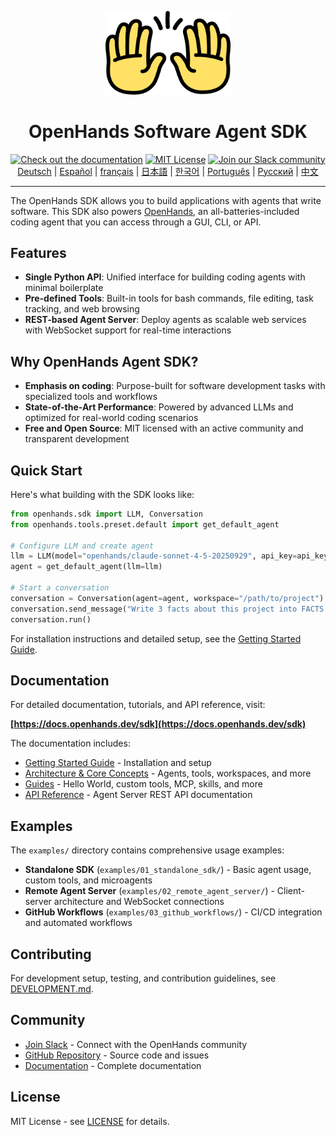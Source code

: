 <a name="readme-top"></a>

<div align="center">
  <img src="https://raw.githubusercontent.com/OpenHands/docs/main/openhands/static/img/logo.png" alt="Logo" width="200">
  <h1 align="center">OpenHands Software Agent SDK </h1>
</div>


<div align="center">
  <a href="https://docs.openhands.dev/sdk"><img src="https://img.shields.io/badge/Documentation-000?logo=googledocs&logoColor=FFE165&style=for-the-badge" alt="Check out the documentation"></a>
  <a href="https://github.com/OpenHands/software-agent-sdk/blob/main/LICENSE"><img src="https://img.shields.io/github/license/OpenHands/software-agent-sdk?style=for-the-badge&color=blue" alt="MIT License"></a>
  <a href="https://all-hands.dev/joinslack"><img src="https://img.shields.io/badge/Slack-Join%20Us-red?logo=slack&logoColor=white&style=for-the-badge" alt="Join our Slack community"></a>
  <br>
  <!-- Keep these links. Translations will automatically update with the README. -->
  <a href="https://www.readme-i18n.com/OpenHands/OpenHands?lang=de">Deutsch</a> |
  <a href="https://www.readme-i18n.com/OpenHands/OpenHands?lang=es">Español</a> |
  <a href="https://www.readme-i18n.com/OpenHands/OpenHands?lang=fr">français</a> |
  <a href="https://www.readme-i18n.com/OpenHands/OpenHands?lang=ja">日本語</a> |
  <a href="https://www.readme-i18n.com/OpenHands/OpenHands?lang=ko">한국어</a> |
  <a href="https://www.readme-i18n.com/OpenHands/OpenHands?lang=pt">Português</a> |
  <a href="https://www.readme-i18n.com/OpenHands/OpenHands?lang=ru">Русский</a> |
  <a href="https://www.readme-i18n.com/OpenHands/OpenHands?lang=zh">中文</a>

  <hr>
</div>

The OpenHands SDK allows you to build applications with agents that write software. This SDK also powers [OpenHands](https://github.com/OpenHands/OpenHands), an all-batteries-included coding agent that you can access through a GUI, CLI, or API.

## Features

- **Single Python API**: Unified interface for building coding agents with minimal boilerplate
- **Pre-defined Tools**: Built-in tools for bash commands, file editing, task tracking, and web browsing
- **REST-based Agent Server**: Deploy agents as scalable web services with WebSocket support for real-time interactions

## Why OpenHands Agent SDK?

- **Emphasis on coding**: Purpose-built for software development tasks with specialized tools and workflows
- **State-of-the-Art Performance**: Powered by advanced LLMs and optimized for real-world coding scenarios
- **Free and Open Source**: MIT licensed with an active community and transparent development

## Quick Start

Here's what building with the SDK looks like:

```python
from openhands.sdk import LLM, Conversation
from openhands.tools.preset.default import get_default_agent

# Configure LLM and create agent
llm = LLM(model="openhands/claude-sonnet-4-5-20250929", api_key=api_key)
agent = get_default_agent(llm=llm)

# Start a conversation
conversation = Conversation(agent=agent, workspace="/path/to/project")
conversation.send_message("Write 3 facts about this project into FACTS.txt.")
conversation.run()
```

For installation instructions and detailed setup, see the [Getting Started Guide](https://docs.openhands.dev/sdk/getting-started).

## Documentation

For detailed documentation, tutorials, and API reference, visit:

**[https://docs.openhands.dev/sdk](https://docs.openhands.dev/sdk)**

The documentation includes:
- [Getting Started Guide](https://docs.openhands.dev/sdk/getting-started) - Installation and setup
- [Architecture & Core Concepts](https://docs.openhands.dev/sdk/arch/overview) - Agents, tools, workspaces, and more
- [Guides](https://docs.openhands.dev/sdk/guides/hello-world) - Hello World, custom tools, MCP, skills, and more
- [API Reference](https://docs.openhands.dev/sdk/guides/agent-server/api-reference/server-details/alive) - Agent Server REST API documentation

## Examples

The `examples/` directory contains comprehensive usage examples:

- **Standalone SDK** (`examples/01_standalone_sdk/`) - Basic agent usage, custom tools, and microagents
- **Remote Agent Server** (`examples/02_remote_agent_server/`) - Client-server architecture and WebSocket connections
- **GitHub Workflows** (`examples/03_github_workflows/`) - CI/CD integration and automated workflows

## Contributing

For development setup, testing, and contribution guidelines, see [DEVELOPMENT.md](DEVELOPMENT.md).

## Community

- [Join Slack](https://openhands.dev/joinslack) - Connect with the OpenHands community
- [GitHub Repository](https://github.com/OpenHands/agent-sdk) - Source code and issues
- [Documentation](https://docs.openhands.dev/sdk) - Complete documentation

## License

MIT License - see [LICENSE](LICENSE) for details.
